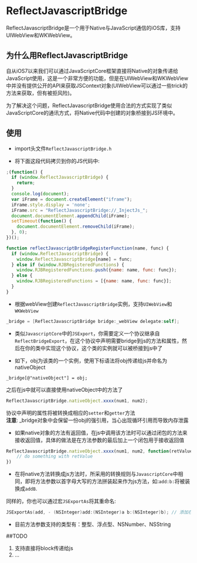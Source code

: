 # ReflectJavascriptBridge
ReflectJavascriptBridge是一个用于Native与JavaScript通信的iOS库，支持UIWebView和WKWebView。  

## 为什么用ReflectJavascriptBridge
自从iOS7以来我们可以通过JavaScriptCore框架直接将Native的对象传递给JavaScript使用，这是一个非常方便的功能，但是在UIWebView和WKWebView中并没有提供公开的API来获取JSContext对象(UIWebView可以通过一些trick的方法来获取，但有被拒风险)。  

为了解决这个问题，ReflectJavascriptBridge使用合法的方式实现了类似JavaScriptCore的通讯方式，将Native代码中创建的对象桥接到JS环境中。

## 使用
- import头文件`ReflectJavascriptBridge.h`

- 将下面这段代码拷贝到你的JS代码中:
```javascript
;(function() {
  if (window.ReflectJavascriptBridge) {
    return;
  }
  console.log(document);
  var iFrame = document.createElement("iframe");
  iFrame.style.display = 'none';
  iFrame.src = "ReflectJavascriptBridge://_InjectJs_";
  document.documentElement.appendChild(iFrame);
  setTimeout(function() {
    document.documentElement.removeChild(iFrame);
  }, 0);
})();

function reflectJavascriptBridgeRegisterFunction(name, func) {
  if (window.ReflectJavascriptBridge) {
    window.ReflectJavascriptBridge[name] = func;
  } else if (window.RJBRegisteredFunctions) {
    window.RJBRegisteredFunctions.push({name: name, func: func});
  } else {
    window.RJBRegisteredFunctions = [{name: name, func: func}];
  }
}
```

- 根据webView创建`ReflectJavascriptBridge`实例，支持`UIWebView`和`WKWebView`
```objective-c
_bridge = [ReflectJavascriptBridge bridge:_webView delegate:self];
```

- 类似`JavascriptCore`中的`JSExport`，你需要定义一个协议继承自`ReflectBridgeExport`，在这个协议中声明需要bridge到js的方法和属性，然后在你的类中实现这个协议，这个类的实例就可以被桥接到js中了

- 如下，obj为该类的一个实例，使用下标语法将obj传递给js并命名为nativeObject
```
_bridge[@"nativeObject"] = obj;
```
之后在js中就可以直接使用nativeObject中的方法了
```javascript
ReflectJavascriptBridge.nativeObject.xxxx(num1, num2);
```
协议中声明的属性将被转换成相应的`setter`和`getter`方法  
**注意**: _bridge对象中会保留一份obj的强引用，当心出现循环引用而导致内存泄露

- 如果native对象的方法有返回值，在js中调用该方法时可以通过闭包的方法来接收返回值，具体的做法是在方法参数的最后加上一个闭包用于接收返回值
```javascript
ReflectJavascriptBridge.nativeObject.xxxx(num1, num2, function(retValue) {
	// do something with retValue
})
```

- 在将native方法转换成js方法时，所采用的转换规则与`JavascriptCore`中相同，即将方法参数以首字母大写的方法拼装起来作为js方法，如:`add:b:`将被装换成`addB`.  

同样的，你也可以通过宏`JSExportAs`将其重命名: 
```objective-c
JSExportAs(add, - (NSInteger)add:(NSInteger)a b:(NSInteger)b); // 添加在协议中，将add:b:命名为add
```

- 目前方法参数支持的类型有：整型、浮点型、NSNumber、NSString

##TODO
1. 支持直接将block传递给js
2. ...